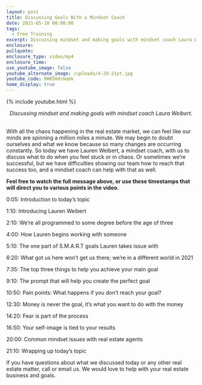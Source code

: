 ```yaml
---
layout: post
title: Discussing Goals With a Mindset Coach
date: 2021-05-10 00:00:00
tags:
  - Free Training
excerpt: Discussing mindset and making goals with mindset coach Laura Weibert.
enclosure:
pullquote:
enclosure_type: video/mp4
enclosure_time:
use_youtube_image: false
youtube_alternate_image: /uploads/4-29-21yt.jpg
youtube_code: 9W85Hdrmqek
home_display: true
---
```

{% include youtube.html %}

<center><em>Discussing mindset and making goals with mindset coach Laura Weibert.</em></center>

<center>&nbsp;</center>

With all the chaos happening in the real estate market, we can feel like our minds are spinning a million miles a minute. We may begin to doubt ourselves and what we know because so many changes are occurring constantly. So today we have Lauren Weibert, a mindset coach, with us to discuss what to do when you feel stuck or in chaos. Or sometimes we’re successful, but we have difficulties showing our team how to reach that success too, and a mindset coach can help with that as well.

**Feel free to watch the full message above, or use these timestamps that will direct you to various points in the video.**

0:05: Introduction to today’s topic

1:10: Introducing Lauren Weibert

2:10: We’re all programmed to some degree before the age of three

4:00: How Lauren begins working with someone

5:10: The one part of S.M.A.R.T goals Lauren takes issue with

6:20: What got us here won’t get us there; we’re in a different world in 2021

7:35: The top three things to help you achieve your main goal

9:10: The prompt that will help you create the perfect goal

10:50: Pain points: What happens if you don’t reach your goal?

12:30: Money is never the goal, it’s what you want to do with the money

14:20: Fear is part of the process

16:50: Your self-image is tied to your results

20:00: Common mindset issues with real estate agents

21:10: Wrapping up today’s topic

If you have questions about what we discussed today or any other real estate matter, call or email us. We would love to help with your real estate business and goals.
